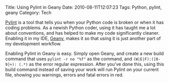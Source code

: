 Title: Using Pylint in Geany
Date: 2010-08-11T12:07:23
Tags: Python, pylint, geany
Category: Tech

<a href="http://www.logilab.org/857">Pylint</a> is a tool that tells you 
when your Python code is broken or when it has coding problems. As a newish 
Python coder, using it has taught me a lot about conventions, 
and has helped to make my code significantly cleaner. Enabling it in my IDE,
 <a href="http://www.geany.org/">Geany</a>, makes it so that using it is 
 just another part of my development workflow. 

Enabling Pylint in Geany is easy. Simply open Geany, and create a new build 
command that uses `pylint -r no "%f"` as the command, and `(W|E|F):([0-9]+):
(.*)` as the error regular expression. After you've done this, 
using this build command instead of saving your work will run Pylint on your
 current file, showing you warnings, errors and fatal errors in red.
